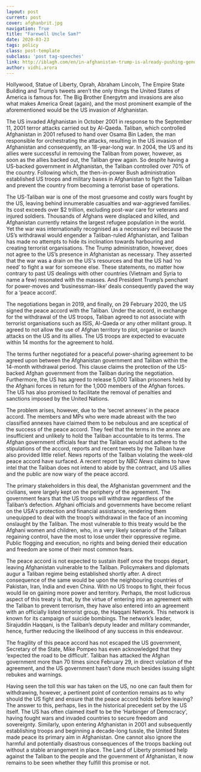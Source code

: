 ```yaml
---
layout: post
current: post
cover: afghanbrit.jpg
navigation: True
title: "Farewell Uncle Sam?"
date: 2020-03-23
tags: policy
class: post-template
subclass: 'post tag-speeches'
link: http://iblagh.com/en/in-afghanistan-trump-is-already-pushing-genocidal-policies/
author: vidhi.arora
---
```

Hollywood, Statue of Liberty, Oprah, Abraham Lincoln, The Empire State Building and Trump’s tweets aren’t the only things the United States of America is famous for. The Big Brother Energytm and invasions are also what makes America Great (again), and the most prominent example of the aforementioned would be the US invasion of Afghanistan.

  

The US invaded Afghanistan in October 2001 in response to the September 11, 2001 terror attacks carried out by Al-Qaeda. Taliban, which controlled Afghanistan in 2001 refused to hand over Osama Bin Laden, the man responsible for orchestrating the attacks, resulting in the US invasion of Afghanistan and consequently, an 18-year-long war. In 2004, the US and its allies were successful in removing the Taliban from power, however, as soon as the allies backed out, the Taliban grew again. So despite having a US-backed government in Afghanistan, the Taliban controlled over 70% of the country. Following which, the then-in-power Bush administration established US troops and military bases in Afghanistan to fight the Taliban and prevent the country from becoming a terrorist base of operations.

  

The US-Taliban war is one of the most gruesome and costly wars fought by the US, leaving behind innumerable casualties and war-aggrieved families. Its cost exceeds over $2 trillion, excluding post-war care for veterans and injured soldiers. Thousands of Afghans were displaced and killed, and Afghanistan currently retains the largest refugee population in the world. Yet the war was internationally recognised as a necessary evil because the US’s withdrawal would engender a Taliban-ruled Afghanistan, and Taliban has made no attempts to hide its inclination towards harbouring and creating terrorist organisations. The Trump administration, however, does not agree to the US’s presence in Afghanistan as necessary. They asserted that the war was a drain on the US's resources and that the US had ‘no need’ to fight a war for someone else. These statements, no matter how contrary to past US dealings with other countries (Vietnam and Syria to name a few) resonated with the masses. And President Trump’s penchant for power-moves and ‘businessman-like’ deals consequently paved the way for a ‘peace accord’.

  

The negotiations began in 2019, and finally, on 29 February 2020, the US signed the peace accord with the Taliban. Under the accord, in exchange for the withdrawal of the US troops, Taliban agreed to not associate with terrorist organisations such as ISIS, Al-Qaeda or any other militant group. It agreed to not allow the use of Afghan territory to plot, organise or launch attacks on the US and its allies. The US troops are expected to evacuate within 14 months for the agreement to hold.

  

The terms further negotiated for a peaceful power-sharing agreement to be agreed upon between the Afghanistan government and Taliban within the 14-month withdrawal period. This clause claims the protection of the US-backed Afghan government from the Taliban during the negotiation. Furthermore, the US has agreed to release 5,000 Taliban prisoners held by the Afghani forces in return for the 1,000 members of the Afghan forces. The US has also promised to facilitate the removal of penalties and sanctions imposed by the United Nations.

  

The problem arises, however, due to the ‘secret annexes’ in the peace accord. The members and MPs who were made abreast with the two classified annexes have claimed them to be nebulous and are sceptical of the success of the peace accord. They feel that the terms in the annex are insufficient and unlikely to hold the Taliban accountable to its terms. The Afghan government officials fear that the Taliban would not adhere to the stipulations of the accord, reports and recent tweets by the Taliban have also provided little relief. News reports of the Taliban violating the week-old peace accord have surfaced. A recent report by *NBC News* claims to have intel that the Taliban does not intend to abide by the contract, and US allies and the public are now wary of the peace accord.

  

The primary stakeholders in this deal, the Afghanistan government and the civilians, were largely kept on the periphery of the agreement. The government fears that the US troops will withdraw regardless of the Taliban’s defection. Afghani officials and governments have become reliant on the USA's protection and financial assistance, rendering them unequipped to deal with the troop’s withdrawal in the face of an incoming onslaught by the Taliban. The most vulnerable to this treaty would be the Afghani women and children, who, in a very likely scenario of the Taliban regaining control, have the most to lose under their oppressive regime. Public flogging and execution, no rights and being denied their education and freedom are some of their most common fears.

  

The peace accord is not expected to sustain itself once the troops depart, leaving Afghanistan vulnerable to the Taliban. Policymakers and diplomats augur a Taliban regime being established shortly after. A direct consequence of the same would be upon the neighbouring countries of Pakistan, Iran, India and even China. With no US troops to fight, their focus would lie on gaining more power and territory. Perhaps, the most ludicrous aspect of this treaty is that, by the virtue of entering into an agreement with the Taliban to prevent terrorism, they have also entered into an agreement with an officially listed terrorist group, the Haqqani Network. This network is known for its campaign of suicide bombings. The network’s leader, Sirajuddin Haqqani, is the Taliban’s deputy leader and military commander, hence, further reducing the likelihood of any success in this endeavour.

  

The fragility of this peace accord has not escaped the US government, Secretary of the State, Mike Pompeo has even acknowledged that they ‘expected the road to be difficult’. Taliban has attacked the Afghan government more than 70 times since February 29, in direct violation of the agreement, and the US government hasn’t done much besides issuing slight rebukes and warnings.

  

Having seen the toll this war has taken on the US, no one can fault them for withdrawing, however, a pertinent point of contention remains as to why should the US fight and ensure that the peace accord holds before leaving? The answer to this, perhaps, lies in the historical precedent set by the US itself. The US has often claimed itself to be the ‘Harbinger of Democracy’, having fought wars and invaded countries to secure freedom and sovereignty. Similarly, upon entering Afghanistan in 2001 and subsequently establishing troops and beginning a decade-long tussle, the United States made peace its primary aim in Afghanistan. One cannot also ignore the harmful and potentially disastrous consequences of the troops backing out without a stable arrangement in place. The Land of Liberty promised help against the Taliban to the people and the government of Afghanistan, it now remains to be seen whether they fulfill this promise or not.
